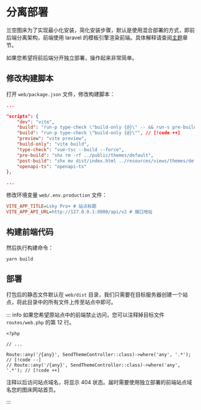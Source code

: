 # 分离部署

兰空图床为了实现最小化安装，简化安装步骤，默认是使用混合部署的方式，即前后端分离架构，前端使用 laravel 的模板引擎渲染前端。具体解释请查阅[主题](./theme#主题是如何运作的)章节。

如果您希望将前后端分开独立部署，操作起来非常简单。

## 修改构建脚本

打开 `web/package.json` 文件，修改构建脚本：

```json
...

"scripts": {
    "dev": "vite",
    "build": "run-p type-check \"build-only {@}\" -- && run-s pre-build post-build", // [!code --]
    "build": "run-p type-check \"build-only {@}\"", // [!code ++]
    "preview": "vite preview",
    "build-only": "vite build",
    "type-check": "vue-tsc --build --force",
    "pre-build": "shx rm -rf ../public/themes/default",
    "post-build": "shx mv dist/index.html ../resources/views/themes/default/index.blade.php && shx mv dist/config.json ../resources/views/themes/default/config.json && shx cp -r dist/* ../public/ && shx rm -rf dist",
    "openapi-ts": "openapi-ts"
},

...
```

修改环境变量 `web/.env.production` 文件：

```ini
VITE_APP_TITLE=Lsky Pro+ # 站点标题
VITE_APP_API_URL=http://127.0.0.1:8000/api/v2 # 接口地址
```

## 构建前端代码

然后执行构建命令：

```shell
yarn build
```

## 部署
打包后的静态文件默认在 `web/dist` 目录，我们只需要在目标服务器创建一个站点，将此目录中的所有文件上传至站点中即可。

::: info
如果您希望原站点中的前端禁止访问，您可以注释掉目标文件 `routes/web.php` 的第 12 行。

```php:line-numbers=8 {1}
<?php

// ...

Route::any('/{any}', SendThemeController::class)->where('any', '.*'); // [!code --]
// Route::any('/{any}', SendThemeController::class)->where('any', '.*'); // [!code ++]
```

注释以后访问站点域名，将显示 404 状态。届时需要使用独立部署的前端站点域名您的图床网站首页。

:::
